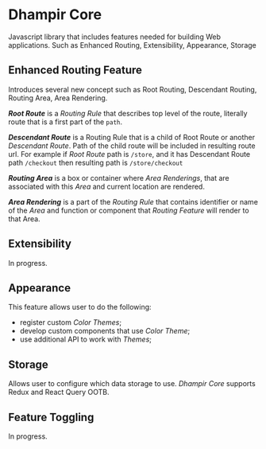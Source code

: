 # Dhampir Core

Javascript library that includes features needed for building Web applications. Such as Enhanced Routing, Extensibility, Appearance, Storage

## Enhanced Routing Feature

Introduces several new concept such as Root Routing, Descendant Routing, Routing Area, Area Rendering.

***Root Route*** is a *Routing Rule* that describes top level of the route, literally route that is a first part of the `path`.

***Descendant Route*** is a Routing Rule that is a child of Root Route or another *Descendant Route*. Path of the child route will be included in resulting route url.
For example if *Root Route* path is `/store`, and it has Descendant Route path `/checkout` then resulting path is `/store/checkout`

***Routing Area*** is a box or container where *Area Renderings*, that are associated with this *Area* and current location are rendered.

***Area Rendering*** is a part of the *Routing Rule* that contains identifier or name of the *Area* and function or component that *Routing Feature* will render to that Area.

## Extensibility

In progress.

## Appearance

This feature allows user to do the following:
* register custom *Color Themes*;
* develop custom components that use *Color Theme*;
* use additional API to work with *Themes*;

## Storage
Allows user to configure which data storage to use. *Dhampir Core* supports Redux and React Query OOTB.

## Feature Toggling
In progress.

